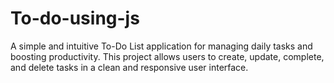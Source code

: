 # To-do-using-js
A simple and intuitive To-Do List application for managing daily tasks and boosting productivity. This project allows users to create, update, complete, and delete tasks in a clean and responsive user interface.
